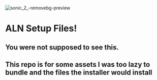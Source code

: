 ![sonic_2_-removebg-preview](https://github.com/user-attachments/assets/e08c5211-6249-4bc6-9bd5-a32b176700c8)

# ALN Setup Files!
## You were not supposed to see this.
## This repo is for some assets I was too lazy to bundle and the files the installer would install
